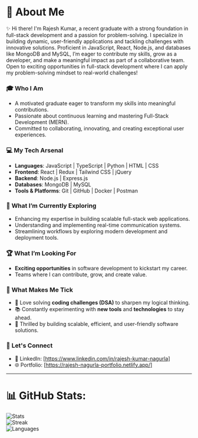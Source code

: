 # 💫 About Me  

✨ Hi there! I'm Rajesh Kumar, a recent graduate with a strong foundation in full-stack development and a passion for problem-solving. I specialize in building dynamic, user-friendly applications and tackling challenges with innovative solutions. Proficient in JavaScript, React, Node.js, and databases like MongoDB and MySQL, I’m eager to contribute my skills, grow as a developer, and make a meaningful impact as part of a collaborative team. Open to exciting opportunities in full-stack development where I can apply my problem-solving mindset to real-world challenges!

### 🎓 **Who I Am**

- A motivated graduate eager to transform my skills into meaningful contributions.
- Passionate about continuous learning and mastering Full-Stack Development (MERN).
- Committed to collaborating, innovating, and creating exceptional user experiences.

### 💻 **My Tech Arsenal**
- **Languages**: JavaScript | TypeScript | Python | HTML | CSS  
- **Frontend**: React | Redux | Tailwind CSS | jQuery
- **Backend**: Node.js | Express.js
- **Databases**: MongoDB | MySQL  
- **Tools & Platforms**: Git | GitHub | Docker | Postman

### 🌱 **What I’m Currently Exploring**
- Enhancing my expertise in building scalable full-stack web applications.
- Understanding and implementing real-time communication systems.
- Streamlining workflows by exploring modern development and deployment tools. 

### 🏆 **What I’m Looking For**  
- **Exciting opportunities** in software development to kickstart my career.  
- Teams where I can contribute, grow, and create value.
  
### 🎯 **What Makes Me Tick**  
- 🤔 Love solving **coding challenges (DSA)** to sharpen my logical thinking.  
- 📚 Constantly experimenting with **new tools** and **technologies** to stay ahead.  
- 🔧 Thrilled by building scalable, efficient, and user-friendly software solutions.

### 🌟 **Let's Connect**  
- 🔗 LinkedIn: [https://www.linkedin.com/in/rajesh-kumar-nagurla]  
- 🌐 Portfolio: [https://rajesh-nagurla-portfolio.netlify.app/]
 
---
# 📊 GitHub Stats:
![Stats](https://github-readme-stats.vercel.app/api?username=RAJESH2132&theme=dark&hide_border=false&include_all_commits=true&count_private=true)<br/>
![Streak](https://github-readme-streak-stats.herokuapp.com/?user=RAJESH2132&theme=dark&hide_border=false)<br/>
![Languages](https://github-readme-stats.vercel.app/api/top-langs/?username=RAJESH2132&theme=dark&hide_border=false&include_all_commits=true&count_private=true&layout=compact)

